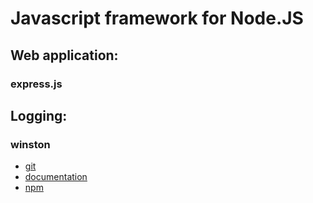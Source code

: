 Javascript framework for Node.JS
================================

Web application:
----------------

### express.js

Logging:
--------

### winston

- [git](https://github.com/flatiron/winston)
- [documentation](https://github.com/flatiron/winston/blob/master/README.md)
- [npm](https://www.npmjs.org/package/winston)
